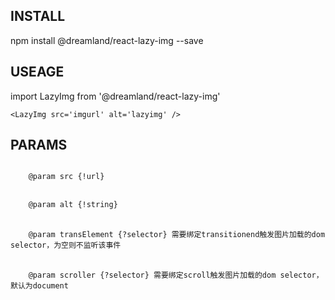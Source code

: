 <h2>INSTALL</h2>
	npm install @dreamland/react-lazy-img --save

<h2>USEAGE</h2>
	import LazyImg from '@dreamland/react-lazy-img'

	<LazyImg src='imgurl' alt='lazyimg' />

<h2>PARAMS</h2>
<code>
    @param src {!url}
</code>
<br/>
<code>
    @param alt {!string}
</code>
<br/>
<code>
    @param transElement {?selector} 需要绑定transitionend触发图片加载的dom selector，为空则不监听该事件
</code>
<br/>
<code>
    @param scroller {?selector} 需要绑定scroll触发图片加载的dom selector，默认为document
</code>
